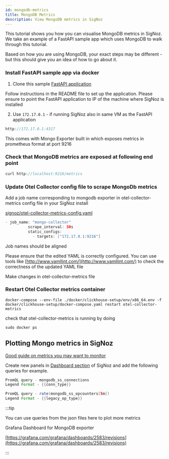 ```yaml
---
id: mongodb-metrics
title: MongoDB Metrics 
description: View MongoDB metrics in SigNoz
---
```


This tutorial shows you how you can visualise MongoDB metrics in SigNoz. We take an example of a FastAPI sample app which uses MongoDB to walk through this tutorial. 

Based on how you are using MongoDB, your exact steps may be different - but this should give you an idea of how to go about it.

### Install FastAPI sample app via docker

1. Clone this sample [FastAPI application](https://github.com/SigNoz/sample-fastapi-with-dbs#run-using-docker-compose)

Follow instructions in the README file to set up the application. Please ensure to point the FastAPI application to IP of the machine where SigNoz is installed

2. Use `172.17.0.1` - if running SigNoz also in same VM as the FastAPI application

```java
http://172.17.0.1:4317
```


This comes with Mongo Exporter built in which exposes metrics in prometheus format at port 9216

### Check that MongoDB metrics are exposed at following end point

```java
curl http://localhost:9216/metrics
```

### Update Otel Collector config file to scrape MongoDb metrics

Add a job name corresponding to mongodb exporter in otel-collector-metrics config file in your SigNoz install

[signoz/otel-collector-metrics-config.yaml](https://github.com/SigNoz/signoz/blob/e3c4bfce528eec2e5a6441608165baf9e1b46388/deploy/docker/clickhouse-setup/otel-collector-metrics-config.yaml#L11)

```java
- job_name: "mongo-collector"
          scrape_interval: 30s
          static_configs:
            - targets: ["172.17.0.1:9216"]
```

Job names should be aligned

Please ensure that the edited YAML is correctly configured. You can use tools like [http://www.yamllint.com/](http://www.yamllint.com/) to check the correctness of the updated YAML file

Make changes in otel-collector-metrics file 

### Restart Otel Collector metrics container

`docker-compose --env-file ./docker/clickhouse-setup/env/x86_64.env -f docker/clickhouse-setup/docker-compose.yaml restart otel-collector-metrics`

check that otel-collector-metrics is running by doing

```java
sudo docker ps
```

## Plotting Mongo metrics in SigNoz

[Good guide on metrics you may want to monitor](https://www.mongodb.com/basics/how-to-monitor-mongodb-and-what-metrics-to-monitor)

Create new panels in [Dashboard section](/docs/userguide/manage-dashboards-and-panels) of SigNoz and add the following queries for example. 

```java
PromQL query - mongodb_ss_connections
Legend Format - {{conn_type}}

PromQL query - rate(mongodb_ss_opcounters[5m])
Legend Format - {{legacy_op_type}}
```

:::tip 

You can use queries from the json files here to plot more metrics

Grafana Dashboard for MongoDB exporter

[https://grafana.com/grafana/dashboards/2583/revisions](https://grafana.com/grafana/dashboards/2583/revisions)

:::
